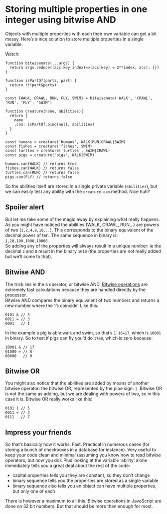 <!--
  date: 2013-01-22
  modified: 2021-03-02
  slug: multiple-properties-in-one-variable
  type: post
  categories: code, JavaScript
  tags: bitwise, and, or, pipe
  description: Multiple properties as variables can take up a lot of space. Here's a way to store them in a single variable using bitwise operations.
-->

# Storing multiple properties in one integer using bitwise AND

Objects with multiple properties with each their own variable can get a bit messy. Here’s a nice solution to store multiple properties in a single variable.

Watch:

```JavaScript-noscroll
function bitwisenate(...args) {
  return args.reduce((acc,key,index)=>(acc[key] = 2**index, acc), {})
}

function isPartOf(parts, part) {
  return !!(part&parts)
}

const {WALK, CRAWL, RUN, FLY, SWIM} = bitwisenate('WALK', 'CRAWL', 'RUN', 'FLY', 'SWIM')

function creature(name, abilities){
  return {
    name
    ,can: isPartOf.bind(null, abilities)
  }
}

const humans = creature('humans', WALK|RUN|CRAWL|SWIM)
const fishes = creature('fishes', SWIM)
const turtles = creature('turtles', SWIM|CRAWL)
const pigs = creature('pigs', WALK|SWIM)

humans.can(WALK) // returns true
fishes.can(WALK) // returns false
turtles.can(RUN) // returns false
pigs.can(FLY) // returns false
```

So the abilities itself are stored in a single private variable (`abilities`), but we can easily test any ability with the `creature.can` method. Nice huh?

## Spoiler alert

But let me take some of the magic away by explaining what really happens.  
As you might have noticed the abilities (WALK, CRAWL, RUN...) are powers of two (`1,2,4,8,16...`). This corresponds to the binary equivalent of the decimal power of ten. The same sequence in binary is: `1,10,100,1000,10000`.  
So adding any of the properties will always result in a unique number: ie the decimal `2` and `8` result in the binary `1010` (the properties are not really added but we’ll come to that).

## Bitwise AND

The trick lies in the `&` operator, or bitwise AND. [Bitwise operations](http://en.wikipedia.org/wiki/Bitwise_operation) are extremely fast calculations because they are handled directly by the processor.  
Bitwise AND compares the binary equivalent of two numbers and returns a new number where the 1’s coincide. Like this:  

```-large 
0101 & // 5
0011 = // 3
0001   // 1
```

In the example a pig is able walk and swim, so that’s `1|16=17`, which is `10001` in binary. So to test if pigs can fly you’d do `17&8`, which is zero because:  

```-large
10001 & // 17
01000 = // 8
00000   // 0
```

## Bitwise OR

You might also notice that the abilities are added by means of another bitwise operator: the bitwise OR, represented by the pipe sign: `|`. Bitwise OR is not the same as adding, but we are dealing with powers of two, so in this case it is. Bitwise OR really works like this:  

```-large
0101 | // 5
0011 = // 3
0111   // 7
```

## Impress your friends 

So that’s basically how it works. Fast. Practical in numerous cases (for storing a bunch of checkboxes in a database for instance). Very useful to keep your code clean and minimal (assuming you know how to read bitwise operators, but now you do). Plus looking at the variable ‘ability’ alone immediately tells you a great deal about the rest of the code:

 - capital properties tells you they are constant, so they don’t change
 - binary sequence tells you the properties are stored as a single variable
 - binary sequence also tells you an object can have multiple properties, but only one of each

There is however a maximum to all this. Bitwise operations in JavaScript are done on 32 bit numbers. But that should be more than enough for most.

<!--
## ps

Since you now know how bitwise AND and OR work you might want to know a bit more. If you also want to learn about NOT and XOR I suggest you read [this article](https://blog.logrocket.com/interesting-use-cases-for-javascript-bitwise-operators/).
-->
